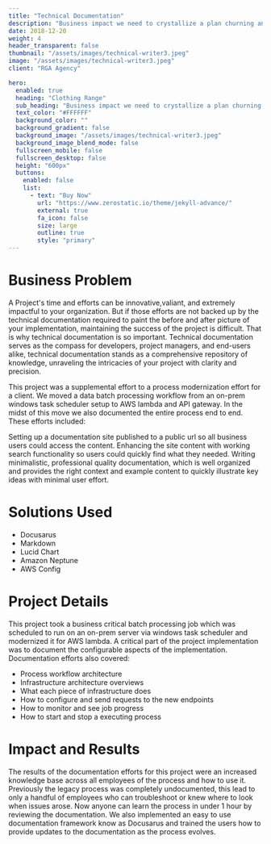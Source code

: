 ```yaml
---
title: "Technical Documentation"
description: "Business impact we need to crystallize a plan churning anomalies dogpile that it's about managing expectations."
date: 2018-12-20
weight: 4
header_transparent: false
thumbnail: "/assets/images/technical-writer3.jpeg"
image: "/assets/images/technical-writer3.jpeg"
client: "RGA Agency"

hero:
  enabled: true
  heading: "Clothing Range"
  sub_heading: "Business impact we need to crystallize a plan churning anomalies dogpile that it's about managing expectations."
  text_color: "#FFFFFF"
  background_color: ""
  background_gradient: false
  background_image: "/assets/images/technical-writer3.jpeg"
  background_image_blend_mode: false
  fullscreen_mobile: false
  fullscreen_desktop: false
  height: "600px"
  buttons:
    enabled: false
    list:
      - text: "Buy Now"
        url: "https://www.zerostatic.io/theme/jekyll-advance/"
        external: true
        fa_icon: false
        size: large
        outline: true
        style: "primary"
---
```


# Business Problem

A Project's time and efforts can be innovative,valiant, and extremely impactful to your organization. But if those efforts are not backed up by the technical documentation required to paint the before and after picture of your implementation, maintaining the success of the project is difficult. That is why technical documentation is so important. Technical documentation serves as the compass for developers, project managers, and end-users alike, technical documentation stands as a comprehensive repository of knowledge, unraveling the intricacies of your project with clarity and precision.

This project was a supplemental effort to a process modernization effort for a client. We moved a data batch processing workflow from an on-prem windows task scheduler setup to AWS lambda and API gateway. In the midst of this move we also documented the entire process end to end. These efforts included:

Setting up a documentation site published to a public url so all business users could access the content.
Enhancing the  site content with working search functionality so users could quickly find what they needed.
Writing minimalistic, professional quality documentation, which is well organized and provides the right context and example content to quickly illustrate key ideas with minimal user effort.

# Solutions Used

- Docusarus
- Markdown
- Lucid Chart
- Amazon Neptune
- AWS Config

# Project Details

This project took a business critical batch processing job which was scheduled to run on an on-prem server via windows task scheduler and modernized it for AWS lambda. A critical part of the project implementation was to document the configurable aspects of the implementation. Documentation efforts also covered:

- Process workflow architecture
- Infrastructure architecture overviews
- What each piece of infrastructure does
- How to configure and send requests to the new endpoints
- How to monitor and see job progress
- How to start and stop a executing process

# Impact and Results

The results of the documentation efforts for this project were an increased knowledge base across all employees of the process and how to use it. Previously the legacy process was completely undocumented, this lead to only a handful of employees who can troubleshoot or knew where to look when issues arose. Now anyone can learn the process in under 1 hour by reviewing the documentation. We also implemented an easy to use documentation framework know as Docusarus and trained the users how to provide updates to the documentation as the process evolves. 
